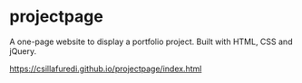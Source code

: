 # projectpage

A one-page website to display a portfolio project. Built with HTML, CSS and jQuery.

https://csillafuredi.github.io/projectpage/index.html
